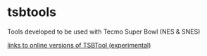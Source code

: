 # tsbtools
Tools developed to be used with Tecmo Super Bowl (NES & SNES)

[links to online versions of TSBTool (experimental)](https://bad-al.github.io/tsbtools/)
